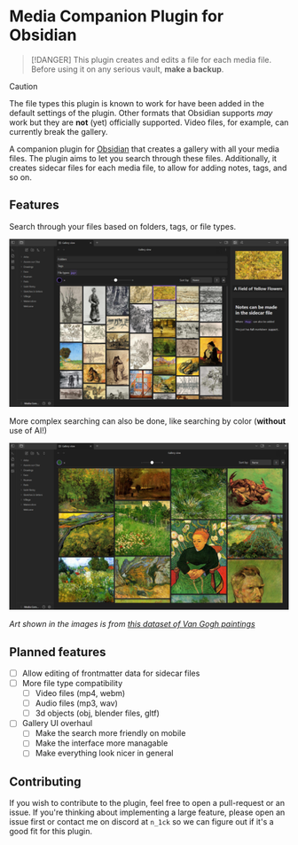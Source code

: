 # Media Companion Plugin for Obsidian

> [!DANGER]
> This plugin creates and edits a file for each media file. Before using it on any serious vault, **make a backup**.

> [!CAUTION]
> The file types this plugin is known to work for have been added in the default settings of the plugin.
> Other formats that Obsidian supports *may* work but they are **not** (yet) officially supported.
> Video files, for example, can currently break the gallery.

A companion plugin for [Obsidian](https://obsidian.md/) that creates a gallery with all your media files. The plugin aims to let you search through these files. Additionally, it creates sidecar files for each media file, to allow for adding notes, tags, and so on.

## Features

Search through your files based on folders, tags, or file types.

![](assets/full_search.png)

More complex searching can also be done, like searching by color (**without** use of AI!)

![](assets/color_search.png)

*Art shown in the images is from [this dataset of Van Gogh paintings](https://www.kaggle.com/datasets/ipythonx/van-gogh-paintings)*

## Planned features

- [ ] Allow editing of frontmatter data for sidecar files
- [ ] More file type compatibility
	- [ ] Video files (mp4, webm)
	- [ ] Audio files (mp3, wav)
	- [ ] 3d objects (obj, blender files, gltf)
- [ ] Gallery UI overhaul
	- [ ] Make the search more friendly on mobile
	- [ ] Make the interface more managable
	- [ ] Make everything look nicer in general

## Contributing

If you wish to contribute to the plugin, feel free to open a pull-request or an issue.
If you're thinking about implementing a large feature, please open an issue first or contact me on discord at `n_1ck` 
so we can figure out if it's a good fit for this plugin.
